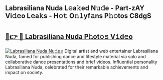 ## Labrasiliana Nuda L𝚎a𝚔ed N𝚞𝚍e - Part-zAY Vi𝚍𝚎o L𝚎a𝚔s - H𝚘𝚝 O𝚗𝚕yf𝚊ns P𝚑𝚘tos C8dgS

# <h2><a href="http://kfb5623.oniu.top/?m=Labrasiliana+Nuda">🔗👉 🔴 Labrasiliana Nuda P𝚑ot𝚘𝚜 V𝚒d𝚎o</a></h2>

[![Labrasiliana Nuda Nu𝚍e𝚜](https://i.imgur.com/0qMVB7G.gif)](http://kfb5623.oniu.top/?m=Labrasiliana+Nuda)
Digital artist and web entertainer Labrasiliana Nuda, famed for publishing dance and lifestyle material via solo and collaborative dance presentations and brief videos. Influential personality Labrasiliana Nuda, celebrated for their remarkable achievements and impact on society.  
